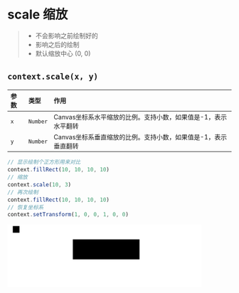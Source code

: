 # scale 缩放

> - 不会影响之前绘制好的
> - 影响之后的绘制
> - 默认缩放中心 (0, 0)

## `context.scale(x, y)`

| 参数 | 类型     | 作用                                                           |
| :--- | :------- | :------------------------------------------------------------- |
| `x`  | `Number` | Canvas坐标系水平缩放的比例。支持小数，如果值是-1，表示水平翻转 |
| `y`  | `Number` | Canvas坐标系垂直缩放的比例。支持小数，如果值是-1，表示垂直翻转 |

```js
// 显示绘制个正方形用来对比
context.fillRect(10, 10, 10, 10)
// 缩放
context.scale(10, 3)
// 再次绘制
context.fillRect(10, 10, 10, 10)
// 恢复坐标系
context.setTransform(1, 0, 0, 1, 0, 0)
```

![](./.assets/scale-2022-03-29-17-40-58.png)
